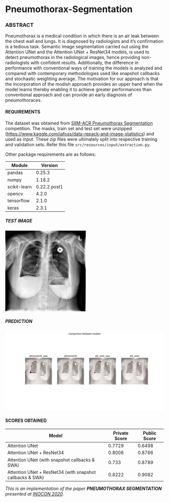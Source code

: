 # Pneumothorax-Segmentation

### ABSTRACT
Pneumothorax is a medical condition in which there is an air leak between the chest wall and lungs. It is diagnosed by radiologists and it’s confirmation is a tedious task. Semantic image segmentation carried out using the Attention UNet and the Attention UNet + ResNet34 models, is used to detect pneumothorax in the radiological images, hence providing non-radiologists with confident results. Additionally, the difference in performance with conventional ways of training the models is analyzed and compared with contemporary methodologies used like snapshot callbacks and stochastic weighting average. The motivation for our approach is that the incorporation of the modish approach provides an upper hand when the model learns thereby enabling it to achieve greater performances than conventional approach and can provide an early diagnosis of pneumothoraces.


#### REQUIREMENTS
The dataset was obtained from [SIIM-ACR Pneumothorax Segmentation](https://www.kaggle.com/c/siim-acr-pneumothorax-segmentation) competition.
The masks, train set and test set were unzipped (https://www.kaggle.com/iafoss/data-repack-and-image-statistics) and used as input.
These zip files were ultimately split into respective training and validation sets. Refer this file `src/resources/input/extraction.py`.

Other package requirements are as follows:

Module | Version
------ | -------
pandas | 0.25.3
numpy | 1.18.2
scikit-learn | 0.22.2.post1
opencv | 4.2.0
tensorflow | 2.1.0
keras | 2.3.1


##### TEST IMAGE
![Test image](src/resources/input/test_img1.png)

##### PREDICTION
![Prediction](src/resources/saved_output/result.jpeg)


#### SCORES OBTAINED
Model | Private Score | Public Score
----- | ------------- | ------------
Attention UNet | 0.7729 | 0.6498
Attention UNet + ResNet34 | 0.8006 | 0.8766
Attention UNet (with snapshot callbacks & SWA) | 0.733 | 0.8789
Attention UNet + ResNet34 (with snapshot callbacks & SWA) | 0.8222 | 0.9082



_This is an implementation of the paper **PNEUMOTHORAX SEGMENTATION** presented at [INOCON 2020](http://inoconf.org/)._
